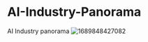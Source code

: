 # AI-Industry-Panorama
AI Industry panorama
![1689848427082](https://github.com/ArtificialZeng/AI-Industry-Panorama/assets/39647839/ddd77340-e2c4-4b67-bfc9-75d61f001251)
